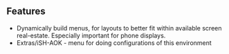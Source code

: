 ## Features
- Dynamically build menus, for layouts to better fit within available screen real-estate. Especially important for phone displays.
- Extras/iSH-AOK - menu for doing configurations of this environment
